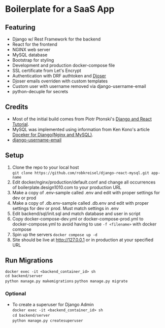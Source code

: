 # Boilerplate for a SaaS App 

## Featuring
- Django w/ Rest Framework for the backend
- React for the frontend
- NGINX web server
- MySQL database
- Bootstrap for styling
- Development and production docker-compose file 
- SSL certificate from Let's Encrypt
- Authentication with DRF authtoken and [Djoser](https://djoser.readthedocs.io/en/latest/)
- Djoser emails overriden with custom templates
- Custom user with username removed via django-username-email
- python-decuple for secrets

## Credits
- Most of the initial build comes from Piotr Ptonski's [Django and React Tutorial](https://saasitive.com/tutorial/django-react-boilerplate-saas/). 
- MySQL was implemented using information from Ken Kono's article [Doceker for Django(Nginx and MySQL)](https://medium.com/@kenkono/docker-for-django-nginx-and-mysql-5960a611829e). 
- [django-username-email](https://pypi.org/project/django-username-email/) 

## Setup
1. Clone the repo to your local host <br/>
`git clone https://github.com/robkreisel/django-react-mysql.git app-name`
1. Edit docker/nginx/production/default.conf and change all occurrences of boilerplate.design1010.com to your production URL
1. Make a copy of .env-sample called .env and edit with proper settings for dev or prod
1. Make a copy of .db.env-sample called .db.env and edit with proper settings for dev or prod. Must match settings in .env
1. Edit backend/sql/init.sql and match database and user in script
1. Copy docker-compose-dev.yml or docker-compose-prod.yml to docker-compose.yml to avoid having to use `-f <filename>` with docker compose
1. Spin up the servers `docker compose up -d`
1. Site should be live at http://127.0.0.1 or in production at your specified URL

## Run Migrations
`docker exec -it <backend_container_id> sh` <br/>
`cd backend/server` <br/>
`python manage.py makemigrations`
`python manage.py migrate`

### Optional
- To create a superuser for Django Admin <br/>
`docker exec -it <backend_container_id> sh` <br/>
`cd backend/server` <br/>
`python manage.py createsuperuser`



